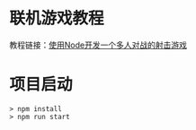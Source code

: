 # 联机游戏教程

教程链接：[使用Node开发一个多人对战的射击游戏](https://juejin.cn/post/6960096410305822751)

# 项目启动

```shell
> npm install
> npm run start
```
